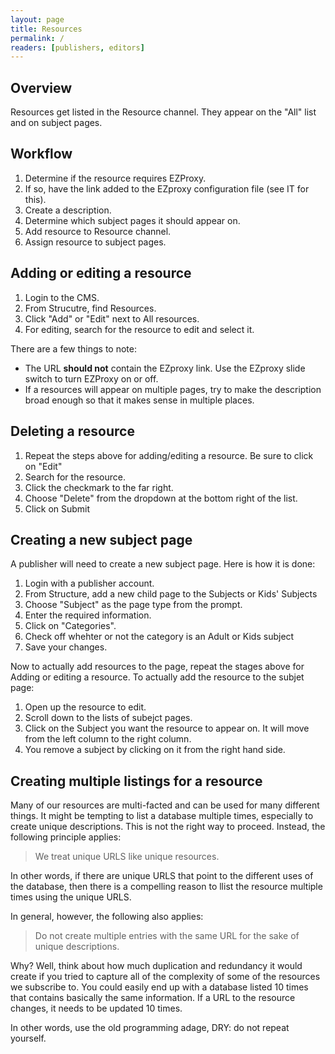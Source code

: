 ```yaml
---
layout: page
title: Resources
permalink: /
readers: [publishers, editors]
---
```


## Overview

Resources get listed in the Resource channel. They appear on the "All" list and on subject pages.

## Workflow

1. Determine if the resource requires EZProxy.
2. If so, have the link added to the EZproxy configuration file (see IT for this).
3. Create a description.
4. Determine which subject pages it should appear on.
5. Add resource to Resource channel.
6. Assign resource to subject pages.

## Adding or editing a resource

1. Login to the CMS.
2. From Strucutre, find Resources.
3. Click "Add" or "Edit" next to All resources.
4. For editing, search for the resource to edit and select it.

There are a few things to note:

- The URL **should not** contain the EZproxy link. Use the EZproxy slide switch to turn EZProxy on or off.
- If a resources will appear on multiple pages, try to make the description broad enough so that it makes sense in multiple places.

## Deleting a resource

1. Repeat the steps above for adding/editing a resource. Be sure to click on "Edit"
2. Search for the resource.
3. Click the checkmark to the far right.
4. Choose "Delete" from the dropdown at the bottom right of the list.
5. Click on Submit

## Creating a new subject page

A publisher will need to create a new subject page. Here is how it is done:

1. Login with a publisher account.
2. From Structure, add a new child page to the Subjects or Kids' Subjects
3. Choose "Subject" as the page type from the prompt.
4. Enter the required information.
5. Click on "Categories". 
6. Check off whehter or not the category is an Adult or Kids subject
7. Save your changes.

Now to actually add resources to the page, repeat the stages above for Adding or editing a resource. To actually add the resource to the subjet page:

1. Open up the resource to edit.
2. Scroll down to the lists of subejct pages.
3. Click on the Subject you want the resource to appear on. It will move from the left column to the right column.
4. You remove a subject by clicking on it from the right hand side.

## Creating multiple listings for a resource

Many of our resources are multi-facted and can be used for many different things. It might be tempting to list a database multiple times, especially to create unique descriptions. This is not the right way to proceed. Instead, the following principle applies:

> We treat unique URLS like unique resources.

In other words, if there are unique URLS that point to the different uses of the database, then there is a compelling reason to llist the resource multiple times using the unique URLS. 

In general, however, the following also applies:

> Do not create multiple entries with the same URL for the sake of unique descriptions.

Why? Well, think about how much duplication and redundancy it would create if you tried to capture all of the complexity of some of the resources we subscribe to. You could easily end up with a database listed 10 times that contains basically the same information. If a URL to the resource changes, it needs to be updated 10 times. 

In other words, use the old programming adage, DRY: do not repeat yourself.

